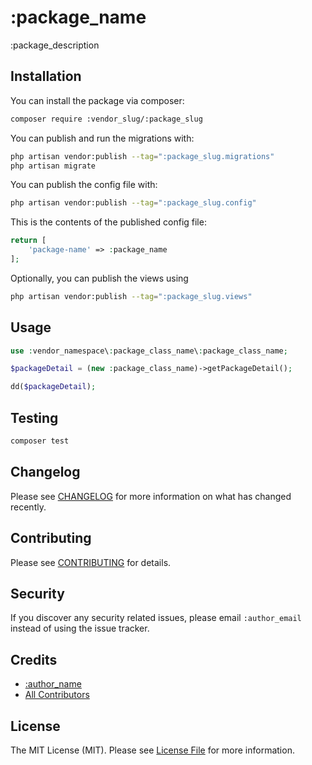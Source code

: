 # :package_name

:package_description

## Installation

You can install the package via composer:

```bash
composer require :vendor_slug/:package_slug
```

You can publish and run the migrations with:

```bash
php artisan vendor:publish --tag=":package_slug.migrations"
php artisan migrate
```

You can publish the config file with:

```bash
php artisan vendor:publish --tag=":package_slug.config"
```

This is the contents of the published config file:

```php
return [
    'package-name' => :package_name
];
```

Optionally, you can publish the views using

```bash
php artisan vendor:publish --tag=":package_slug.views"
```

## Usage

```php
use :vendor_namespace\:package_class_name\:package_class_name;

$packageDetail = (new :package_class_name)->getPackageDetail();

dd($packageDetail);
```

## Testing

```bash
composer test
```

## Changelog

Please see [CHANGELOG](CHANGELOG.md) for more information on what has changed recently.

## Contributing

Please see [CONTRIBUTING](CONTRIBUTING.md) for details.

## Security

If you discover any security related issues, please email `:author_email` instead of using the issue tracker.

## Credits

- [:author_name](https://github.com/:author_username)
- [All Contributors](https://github.com/:vendor_slug/:package_slug/graphs/contributors)

## License

The MIT License (MIT). Please see [License File](LICENSE.md) for more information.
